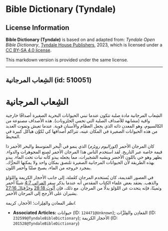 # Bible Dictionary (Tyndale)

## License Information

**Bible Dictionary (Tyndale)** is based on and adapted from: _Tyndale Open Bible Dictionary_, [Tyndale House Publishers](https://tyndaleopenresources.com/), 2023, which is licensed under a [CC BY-SA 4.0 license](https://creativecommons.org/licenses/by-sa/4.0/legalcode.en).

This markdown version is provided under the same license.



--------------------------------

## الشِعاب المرجانية (id: 510051)

الشِعاب المرجانية
=================

الشِعاب المرجانية مادة صلبة تتكون عندما تبني الحيوانات البحرية الصغيرة أصدافًا خارجية واقية (مشابهة للأصداف الصلبة التي تحمي الحلزونات). هذه الأصداف مصنوعة من الكالسيوم، وهو المعدن ذاته الذي يجعل العظام والأسنان قوية. عندما تعيش وتموت العديد من هذه الحيوانات الصغيرة في المكان عينه، تتراكم أصدافها كي تُكوِّن هياكل كبيرة في المحيط.

كان المرجان الأحمر *(كوراليوم روبرُم)* الذي ينمو في ٱلْبحر المتوسط والبحر الأحمر ذا قيمة خاصة عبر التاريخ. لقد استخدم الناس هذا المرجان الأحمر لصنع المجوهرات والدواء. يظهر وهو حي باللون الأخضر ويشبه الشجيرات، مما يجعله يبدو كأنه نبات تحت الماء. يبدو بهذه الطريقة لأن الحيوانات المرجانية الصغيرة تلتصق بمكان واحد ولا يمكنها التحرُّك. بمجرد خروجه من الماء، يصبح صلبًا وأحمر اللون.

في العصور القديمة، كان يُستخدم المرجان كعُملة، إلى جانب الأحجار الكريمة واللؤلؤ والذهب. يعتقد بعض علماء الكتاب المقدس أنه عندما يذكر سِفر [المراثي 4:7](https://ref.ly/Lam4:7) شيئًا أحمر وثمينًا، فإنه يتحدث عن اللؤلؤ بدلًا من المرجان. مع ذلك، فإن [أَيّوبَ 28:18](https://ref.ly/Job28:18) و[حِزْقِيَالَ 27:16](https://ref.ly/Ezek27:16) يشيران على الأرجح إلى المرجان الأحمر.

*انظر* المعادن والفِلِزات؛ الأحجار، كريمة.

* **Associated Articles:** حيوانات (ID: `124471@Unknown`); المَعادِن والفِلزَّات (ID: `232599@TyndaleBibleDictionary`); الأحجار الكريمة (ID: `201528@TyndaleBibleDictionary`)

